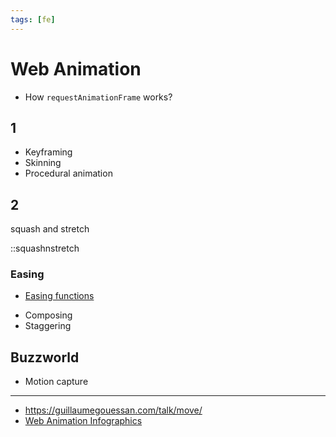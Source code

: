 ```yaml
---
tags: [fe]
---
```


# Web Animation

- How `requestAnimationFrame` works?

## 1

- Keyframing
- Skinning
- Procedural animation

## 2

squash and stretch

::squashnstretch

### Easing

- [Easing functions](https://easings.net)

* Composing
* Staggering

## Buzzworld

- Motion capture

---

- https://guillaumegouessan.com/talk/move/
- [Web Animation Infographics](https://www.awwwards.com/web-animation-infographics-a-map-of-the-best-animation-libraries-for-javascript-and-css3-plus-performance-tips.html)
